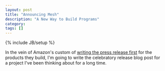 ```yaml
---
layout: post
title: "Announcing Mesh"
description: "A New Way to Build Programs"
category:
tags: []
---
```

{% include JB/setup %}

In the vein of Amazon's custom of [writing the press release first](http://www.quora.com/What-is-Amazons-approach-to-product-development-and-product-management) for the products they build, I'm going to write the celebratory release blog post for a project I've been thinking about for a long time.